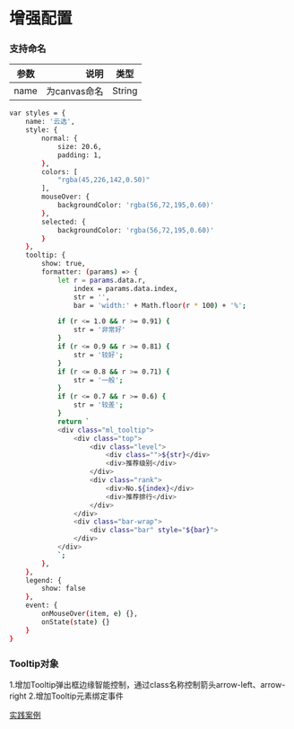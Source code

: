 # 增强配置


### 支持命名

| 参数        | 说明   |  类型  |
| --------   | -----:  | :----:  |
| name    | 为canvas命名 |   String     |

``` bash
var styles = {
    name: '云选',
    style: {
        normal: {
            size: 20.6,
            padding: 1,
        },
        colors: [
            "rgba(45,226,142,0.50)"
        ],
        mouseOver: {
            backgroundColor: 'rgba(56,72,195,0.60)'
        },
        selected: {
            backgroundColor: 'rgba(56,72,195,0.60)'
        }
    },
    tooltip: {
        show: true,
        formatter: (params) => {
            let r = params.data.r,
                index = params.data.index,
                str = '',
                bar = 'width:' + Math.floor(r * 100) + '%';

            if (r <= 1.0 && r >= 0.91) {
                str = '非常好'
            }
            if (r <= 0.9 && r >= 0.81) {
                str = '较好';
            }
            if (r <= 0.8 && r >= 0.71) {
                str = '一般';
            }
            if (r <= 0.7 && r >= 0.6) {
                str = '较差';
            }
            return `
            <div class="ml_tooltip">
                <div class="top">
                    <div class="level">
                        <div class="">${str}</div>
                        <div>推荐级别</div>
                    </div>
                    <div class="rank">
                        <div>No.${index}</div>
                        <div>推荐排行</div>
                    </div>
                </div>
                <div class="bar-wrap">
                    <div class="bar" style="${bar}">
                </div>
            </div>
            `;
        },
    },
    legend: {
        show: false
    },
    event: {
        onMouseOver(item, e) {},
        onState(state) {}
    }
}

```

### Tooltip对象

1.增加Tooltip弹出框边缘智能控制，通过class名称控制箭头arrow-left、arrow-right
2.增加Tooltip元素绑定事件


[实践案例](https://smartdata.b0.upaiyun.com/inmap/examples/PointOverlay01.html ':include :type=iframe width=100% height=600px')